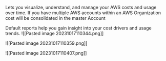 Lets you visualize, understand, and manage your AWS costs and usage over time. If you have multiple AWS accounts within an AWS Organization cost will be consolidated in the master Account

Default reports help you gain insight into your cost drivers and usage trends.
![[Pasted image 20231017110344.png]]

![[Pasted image 20231017110359.png]]

![[Pasted image 20231017110407.png]]
